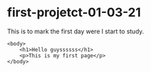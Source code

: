 # first-projetct-01-03-21
This is to mark the first day were I start to study.

<!DOCTYPE html>
<html>
    <head>
        <title>Universidade do Atacado</title>
    </head>

    <body>
        <h1>Hello guyssssss</h1>
        <p>This is my first page</p>
    </body>
</html>

